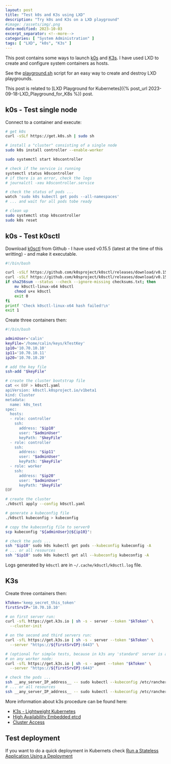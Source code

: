 ```yaml
---
layout: post
title: "Test k0s and K3s using LXD"
description: "Try k0s and K3s on a LXD playground"
#image: /assets/img/.png
date-modified: 2023-10-03
excerpt_separator: <!--more-->
categories: [ "System Administration" ]
tags: [ "LXD", "k0s", "K3s" ]
---
```


This post contains some ways to launch [k0s](https://k0sproject.io/) and [K3s](https://k3s.io/). I have used LXD to create and configure system containers as hosts.

See the [playground.sh](https://github.com/CalinRadoni/Scripts/blob/main/LXD/playground.sh) script for an easy way to create and destroy LXD playgrounds.

This post is related to [LXD Playground for Kubernetes]({% post_url 2023-09-18-LXD_Playground_for_K8s %}) post.

## k0s - Test single node

Connect to a container and execute:

```sh
# get k0s
curl -sSLf https://get.k0s.sh | sudo sh

# install a "cluster" consisting of a single node
sudo k0s install controller --enable-worker

sudo systemctl start k0scontroller

# check if the service is running
systemctl status k0scontroller
# if there is an error, check the logs
# journalctl -xeu k0scontroller.service

# check the status of pods ...
watch 'sudo k0s kubectl get pods --all-namespaces'
# ... and wait for all pods tobe ready

# clean up
sudo systemctl stop k0scontroller
sudo k0s reset
```

## k0s - Test k0sctl

Download [k0sctl](https://github.com/k0sproject/k0sctl) from Github - I have used v0.15.5 (latest at the time of this writting) - and make it executable.

```sh
#!/bin/bash

curl -sSLf https://github.com/k0sproject/k0sctl/releases/download/v0.15.5/k0sctl-linux-x64 -o k0sctl-linux-x64
curl -sSLf https://github.com/k0sproject/k0sctl/releases/download/v0.15.5/checksums.txt -o checksums.txt
if sha256sum --status --check --ignore-missing checksums.txt; then
    mv k0sctl-linux-x64 k0sctl
    chmod u+x k0sctl
    exit 0
fi
printf 'Check k0sctl-linux-x64 hash failed!\n'
exit 1
```

Create three containers then:

```sh
#!/bin/bash

adminUser='calin'
keyFile='/home/calin/keys/kTestKey'
ip10='10.70.10.10'
ip11='10.70.10.11'
ip20='10.70.10.20'

# add the key file
ssh-add "$keyFile"

# create the cluster bootstrap file
cat << EOF > k0sctl.yaml
apiVersion: k0sctl.k0sproject.io/v1beta1
kind: Cluster
metadata:
  name: k0s_test
spec:
  hosts:
  - role: controller
    ssh:
      address: "$ip10"
      user: "$adminUser"
      keyPath: "$keyFile"
  - role: controller
    ssh:
      address: "$ip11"
      user: "$adminUser"
      keyPath: "$keyFile"
  - role: worker
    ssh:
      address: "$ip20"
      user: "$adminUser"
      keyPath: "$keyFile"
EOF

# create the cluster
./k0sctl apply --config k0sctl.yaml

# generate a kubeconfig file
./k0sctl kubeconfig > kubeconfig

# copy the kubeconfig file to server0
scp kubeconfig "${adminUser}@${ip10}":

# check the pods ...
ssh "$ip10" sudo k0s kubectl get pods --kubeconfig kubeconfig -A
# ... or all resources
ssh "$ip10" sudo k0s kubectl get all --kubeconfig kubeconfig -A
```

Logs generated by `k0sctl` are in `~/.cache/k0sctl/k0sctl.log` file.

## K3s

Create three containers then:

```sh
kToken='keep_secret_this_token'
firstSrvIP='10.70.10.10'

# on first server run:
curl -sfL https://get.k3s.io | sh -s - server --token "$kToken" \
  --cluster-init

# on the second and third servers run:
curl -sfL https://get.k3s.io | sh -s - server --token "$kToken" \
  --server "https://${firstSrvIP}:6443" \

# (optional for simple tests, because in k3s any 'standard' server is also an agent, by default)
# on any worker node:
curl -sfL https://get.k3s.io | sh -s - agent --token "$kToken" \
  --server "https://${firstSrvIP}:6443"

# check the pods ...
ssh __any_server_IP_address__ -- sudo kubectl --kubeconfig /etc/rancher/k3s/k3s.yaml get pods --all-namespaces
# ... or all resources
ssh __any_server_IP_address__ -- sudo kubectl --kubeconfig /etc/rancher/k3s/k3s.yaml get all --all-namespaces
```

More information about k3s procedure can be found here:

- [K3s - Lightweight Kubernetes](https://docs.k3s.io/)
- [High Availability Embedded etcd](https://docs.k3s.io/datastore/ha-embedded)
- [Cluster Access](https://docs.k3s.io/cluster-access)

## Test deployment

If you want to do a quick deployment in Kubernets check [Run a Stateless Application Using a Deployment](https://kubernetes.io/docs/tasks/run-application/run-stateless-application-deployment/)
